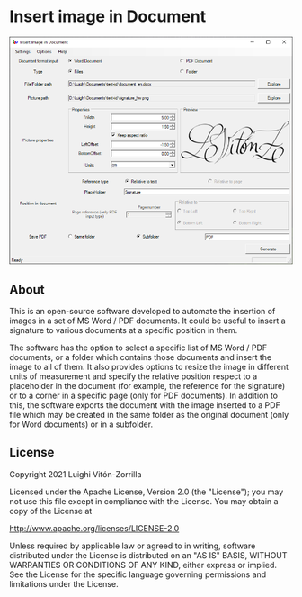 # Insert image in Document

![Insert image in Document interface](images/iid_main_interface_completed_en.png "Software Interface")


## About

This is an open-source software developed to automate the insertion of images in a set of MS Word / PDF documents. It could be useful to insert a signature to various documents at a specific position in them.

The software has the option to select a specific list of MS Word / PDF documents, or a folder which contains those documents and insert the image to all of them. It also provides options to resize the image in different units of measurement and specify the relative position respect to a placeholder in the document (for example, the reference for the signature) or to a corner in a specific page (only for PDF documents). In addition to this, the software exports the document with the image inserted to a PDF file which may be created in the same folder  as the original document (only for Word documents) or in a subfolder.

## License

Copyright 2021 Luighi Vitón-Zorrilla

Licensed under the Apache License, Version 2.0 (the "License"); you may not use this file except in compliance with the License. You may obtain a copy of the License at

 http://www.apache.org/licenses/LICENSE-2.0

Unless required by applicable law or agreed to in writing, software distributed under the License is distributed on an "AS IS" BASIS, WITHOUT WARRANTIES OR CONDITIONS OF ANY KIND, either express or implied. See the License for the specific language governing permissions and limitations under the License.
